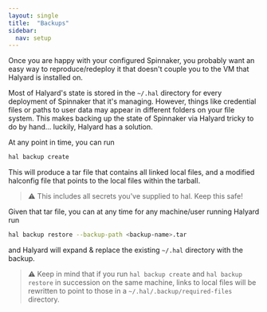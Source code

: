 ```yaml
---
layout: single
title:  "Backups"
sidebar:
  nav: setup
---
```


Once you are happy with your configured Spinnaker, you probably want an easy
way to reproduce/redeploy it that doesn't couple you to the VM that Halyard is
installed on. 

Most of Halyard's state is stored in the `~/.hal` directory for every deployment
of Spinnaker that it's managing. However, things like credential files or paths
to user data may appear in different folders on your file system. This makes
backing up the state of Spinnaker via Halyard tricky to do by hand... luckily,
Halyard has a solution.

At any point in time, you can run

```bash
hal backup create
```

This will produce a tar file that contains all linked local files, and a
modified halconfig file that points to the local files within the tarball.

> :warning: This includes all secrets you've supplied to hal. Keep this safe!

Given that tar file, you can at any time for any machine/user running Halyard
run

```bash
hal backup restore --backup-path <backup-name>.tar
```

and Halyard will expand & replace the existing `~/.hal` directory with the
backup. 

> :warning: Keep in mind that if you run `hal backup create` and `hal backup
> restore` in succession on the same machine, links to local files will be
> rewritten to point to those in a `~/.hal/.backup/required-files` directory.
